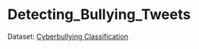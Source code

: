 # Detecting_Bullying_Tweets

Dataset: [Cyberbullying Classification](https://www.kaggle.com/datasets/andrewmvd/cyberbullying-classification)
